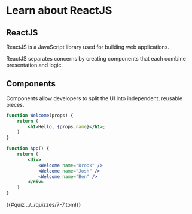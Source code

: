 # Learn about ReactJS

## ReactJS
ReactJS is a JavaScript library used for building web applications.

ReactJS separates concerns by creating components that each combine presentation 
and logic.

## Components
Components allow developers to split the UI into independent, reusable pieces.

```jsx
function Welcome(props) {
    return (
        <h1>Hello, {props.name}</h1>;
    )
}

function App() {
    return (
        <div>
            <Welcome name="Brook" />
            <Welcome name="Josh" />
            <Welcome name="Ben" />
        </div>
    )
}
```

{{#quiz ../../quizzes/7-7.toml}}
